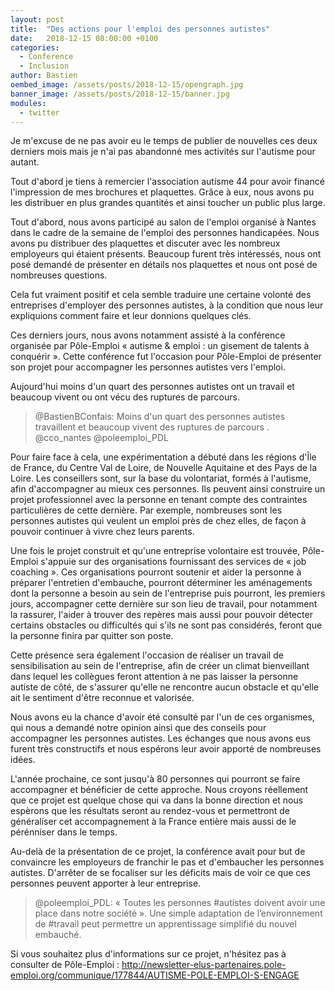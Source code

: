 ```yaml
---
layout: post
title:  "Des actions pour l'emploi des personnes autistes"
date:   2018-12-15 08:00:00 +0100
categories:
  - Conference
  - Inclusion
author: Bastien
oembed_image: /assets/posts/2018-12-15/opengraph.jpg
banner_image: /assets/posts/2018-12-15/banner.jpg
modules:
  - twitter
---
```


Je m'excuse de ne pas avoir eu le temps de publier de nouvelles ces deux derniers mois 
mais je n'ai pas abandonné mes activités sur l'autisme pour autant.

Tout d'abord je tiens à remercier l'association autisme 44 pour avoir financé l'impression de mes brochures et plaquettes. Grâce à eux, nous avons pu 
les distribuer en plus grandes quantités et ainsi toucher un public plus large.

Tout d'abord, nous avons participé au salon de l'emploi organisé à Nantes
dans le cadre de  la semaine de l'emploi des personnes handicapées.
Nous avons pu distribuer des plaquettes et discuter avec les nombreux employeurs qui étaient présents.
Beaucoup furent très intéressés, nous ont posé demandé de présenter en détails nos 
plaquettes et nous ont posé de nombreuses questions.

Cela fut vraiment positif et cela semble traduire une certaine volonté des entreprises d'employer des 
personnes autistes, à la condition que nous leur expliquions comment faire et leur donnions quelques clés.


Ces derniers jours, nous avons notamment assisté à la conférence organisée par Pôle-Emploi «&nbsp;autisme &amp; emploi&nbsp;: un gisement de talents à conquérir&nbsp;».
Cette conférence fut l'occasion pour Pôle-Emploi de présenter son projet pour accompagner les personnes autistes vers l'emploi.

Aujourd'hui moins d'un quart des personnes autistes ont un travail et beaucoup vivent ou ont vécu des ruptures de parcours.

<div class="center">
<amp-twitter width="604" height="183" data-tweetid="1072179117469155328">
<blockquote placeholder>
@BastienBConfais: Moins d'un quart des personnes autistes travaillent et beaucoup vivent des ruptures de parcours . @cco_nantes @poleemploi_PDL
</blockquote></amp-twitter>
</div>


Pour faire face à cela, une expérimentation a débuté dans les régions d'Île de France, du Centre Val de Loire, de Nouvelle Aquitaine et des Pays de la Loire.
Les conseillers sont, sur la base du volontariat, formés à l'autisme, afin d'accompagner au mieux ces personnes.
Ils peuvent ainsi construire un projet professionnel avec la personne en tenant compte des contraintes particulières de cette dernière. Par 
exemple, nombreuses sont les personnes autistes qui veulent un emploi près de chez elles, de façon à pouvoir continuer à vivre chez leurs parents.

Une fois le projet construit et qu'une entreprise volontaire est trouvée, Pôle-Emploi s'appuie sur des organisations fournissant des services de «&nbsp;job coaching&nbsp;».
Ces organisations pourront soutenir et aider la personne à préparer l'entretien d'embauche, pourront déterminer les aménagements dont la personne a besoin au sein de l'entreprise
puis pourront, les premiers jours, accompagner cette dernière sur son lieu de travail, pour notamment la rassurer, l'aider à trouver des repères mais aussi
pour pouvoir détecter certains obstacles ou difficultés qui s'ils ne sont pas considérés, feront que la personne finira par quitter son poste.

Cette présence sera également l'occasion de réaliser un travail de sensibilisation au sein de l'entreprise, afin de créer un climat bienveillant dans lequel les 
collègues feront attention à ne pas laisser la personne autiste de côté, de s'assurer qu'elle ne rencontre aucun obstacle et qu'elle ait le sentiment d'être reconnue et valorisée.

Nous avons eu la chance d'avoir été consulté par l'un de ces organismes, qui nous a demandé notre opinion ainsi que des conseils pour accompagner 
les personnes autistes. Les échanges que nous avons eus furent très constructifs et nous espérons leur avoir apporté de nombreuses idées.

L'année prochaine, ce sont jusqu'à 80 personnes qui pourront se faire accompagner et bénéficier de cette approche.
Nous croyons réellement que ce projet est quelque chose qui va dans la bonne direction et nous espèrons que les résultats seront au rendez-vous et permettront de généraliser
cet accompagnement à la France entière mais aussi de le pérénniser dans le temps.

Au-delà de la présentation de ce projet, la conférence avait pour but de convaincre les employeurs de franchir le pas et d'embaucher les personnes autistes. D'arrêter de se focaliser 
sur les déficits mais de voir ce que ces personnes peuvent apporter à leur entreprise.

<div class="center">
<amp-twitter width="604" height="183" data-tweetid="1072191085735276545">
<blockquote placeholder>
@poleemploi_PDL: « Toutes les personnes #autistes doivent avoir une place dans notre société ». Une simple adaptation de l’environnement de #travail peut permettre un apprentissage simplifié du nouvel embauché.
</blockquote></amp-twitter>
</div>

Si vous souhaitez plus d'informations sur ce projet, n'hésitez pas à consulter de Pôle-Emploi&nbsp;: <a href="http://newsletter-elus-partenaires.pole-emploi.org/communique/177844/AUTISME-POLE-EMPLOI-S-ENGAGE">http://newsletter-elus-partenaires.pole-emploi.org/communique/177844/AUTISME-POLE-EMPLOI-S-ENGAGE</a>


